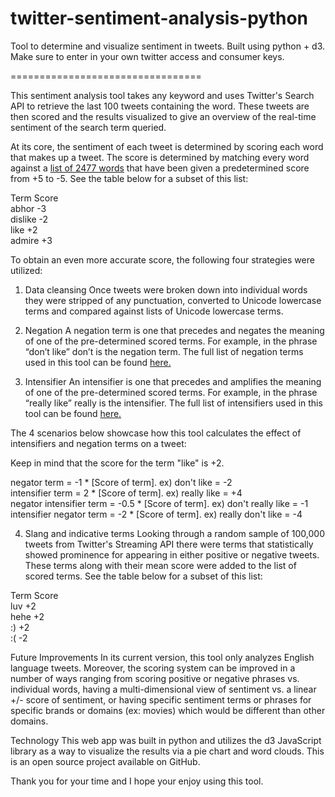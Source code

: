 twitter-sentiment-analysis-python
=================================

Tool to determine and visualize sentiment in tweets. Built using python + d3. <br>
Make sure to enter in your own twitter access and consumer keys.

=================================

This sentiment analysis tool takes any keyword and uses Twitter's Search API to retrieve the last 100 tweets containing the word. These tweets are then scored and the results visualized to give an overview of the real-time sentiment of the search term queried. 

At its core, the sentiment of each tweet is determined by scoring each word that makes up a tweet. The score is determined by matching every word against a [list of 2477 words](twittersentiment.s3.amazonaws.com/sentiment3.txt "Sentiment.txt") that have been given a predetermined score from +5 to -5. See the table below for a subset of this list:

Term	 Score <br>
abhor 	-3<br>
dislike	-2<br>
like  	+2<br>
admire	+3<br>

To obtain an even more accurate score, the following four strategies were utilized: 

1. Data cleansing
Once tweets were broken down into individual words they were stripped of any punctuation, converted to Unicode lowercase terms and compared against lists of Unicode lowercase terms. 

2. Negation
A negation term is one that precedes and negates the meaning of one of the pre-determined scored terms. For example, in the phrase “don’t like” don’t is the negation term. The full list of negation terms used in this tool can be found [here.](twittersentiment.s3.amazonaws.com/negation1.txt "Negation.txt") 

3. Intensifier
An intensifier is one that precedes and amplifies the meaning of one of the pre-determined scored terms. For example, in the phrase “really like” really is the intensifier. The full list of intensifiers used in this tool can be found [here.](twittersentiment.s3.amazonaws.com/intensitifer.txt "Intensitifer.txt")

The 4 scenarios below showcase how this tool calculates the effect of intensifiers and negation terms on a tweet: 

Keep in mind that the score for the term "like" is +2. 

negator term = -1 * [Score of term]. ex) don't like = -2 <br>
intensifier term = 2 * [Score of term]. ex) really like = +4 <br>
negator intensifier term = -0.5 * [Score of term]. ex) don't really like = -1 <br>
intensifier negator term = -2 * [Score of term]. ex) really don't like = -4 <br>

4. Slang and indicative terms
Looking through a random sample of 100,000 tweets from Twitter's Streaming API there were terms that statistically showed prominence for appearing in either positive or negative tweets. These terms along with their mean score were added to the list of scored terms. See the table below for a subset of this list:

Term	 Score<br>
luv	  +2<br>
hehe	+2<br>
:)  	+2<br>
:(  	-2<br>

Future Improvements
In its current version, this tool only analyzes English language tweets. Moreover, the scoring system can be improved in a number of ways ranging from scoring positive or negative phrases vs. individual words, having a multi-dimensional view of sentiment vs. a linear +/- score of sentiment, or having specific sentiment terms or phrases for specific brands or domains (ex: movies) which would be different than other domains.

Technology
This web app was built in python and utilizes the d3 JavaScript library as a way to visualize the results via a pie chart and word clouds. This is an open source project available on GitHub.

Thank you for your time and I hope your enjoy using this tool.
